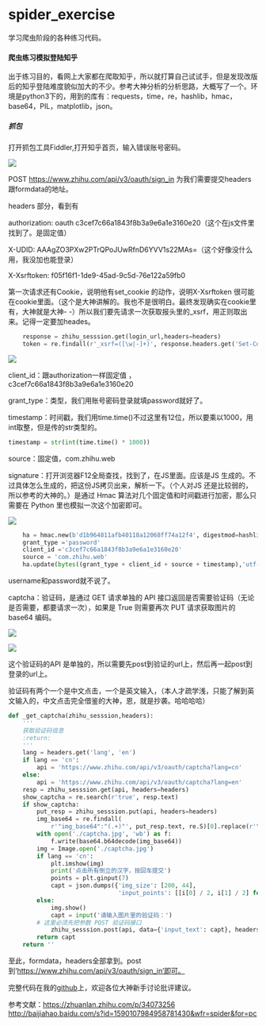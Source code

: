 # spider_exercise
学习爬虫阶段的各种练习代码。
#### 爬虫练习模拟登陆知乎

出于练习目的，看网上大家都在爬取知乎，所以就打算自己试试手，但是发现改版后的知乎登陆难度貌似加大的不少。参考大神分析的分析思路，大概写了一个。环境是python3下的，用到的库有：requests，time，re，hashlib，hmac，base64，PIL，matplotlib，json。

##### 抓包

打开抓包工具Fiddler,打开知乎首页，输入错误账号密码。

![](https://github.com/Tigercoll/my_picturelib/raw/master/login_zhihu/headers.png)

POST https://www.zhihu.com/api/v3/oauth/sign_in 为我们需要提交headers跟formdata的地址。

headers 部分，看到有 

authorization: oauth c3cef7c66a1843f8b3a9e6a1e3160e20（这个在js文件里找到了。是固定值）

X-UDID: AAAgZO3PXw2PTrQPoJUwRfnD6YVV1s22MAs=（这个好像没什么用，我没加也能登录）

X-Xsrftoken: f05f16f1-1de9-45ad-9c5d-76e122a59fb0

第一次请求还有Cookie，说明他有set_cookie 的动作，说明X-Xsrftoken 很可能在cookie里面。（这个是大神讲解的。我也不是很明白。最终发现确实在cookie里有，大神就是大神- -）所以我们要先请求一次获取报头里的_xsrf，用正则取出来。记得一定要加heades。

```python
	response = zhihu_sesssion.get(login_url,headers=headers)
    token = re.findall(r'_xsrf=([\w|-]+)', response.headers.get('Set-Cookie'))[0]
```



![](https://github.com/Tigercoll/my_picturelib/raw/master/login_zhihu/formdata.png)

client_id：跟authorization一样固定值 ，c3cef7c66a1843f8b3a9e6a1e3160e20

grant_type：类型，我们用账号密码登录就填password就好了。

timestamp：时间戳，我们用time.time()不过这里有12位，所以要乘以1000，用int取整，但是传的str类型的。

```python
timestamp = str(int(time.time() * 1000))
```

source：固定值，com.zhihu.web

signature：打开浏览器F12全局查找，找到了，在JS里面。应该是JS 生成的。不过具体怎么生成的，把这份JS拷贝出来，解析一下。（个人对JS 还是比较弱的，所以参考的大神的。）是通过 Hmac 算法对几个固定值和时间戳进行加密，那么只需要在 Python 里也模拟一次这个加密即可。

![](https://github.com/Tigercoll/my_picturelib/raw/master/login_zhihu/signature.png)

```python
    ha = hmac.new(b'd1b964811afb40118a12068ff74a12f4', digestmod=hashlib.sha1)
    grant_type ='password'
    client_id ='c3cef7c66a1843f8b3a9e6a1e3160e20'
    source = 'com.zhihu.web'
    ha.update(bytes((grant_type + client_id + source + timestamp),'utf-8'))
```

username和password就不说了。

captcha：验证码，是通过 GET 请求单独的 API 接口返回是否需要验证码（无论是否需要，都要请求一次），如果是 True 则需要再次 PUT 请求获取图片的 base64 编码。

![](https://github.com/Tigercoll/my_picturelib/raw/master/login_zhihu/captcha_get.png)

![](https://github.com/Tigercoll/my_picturelib/raw/master/login_zhihu/captcha_put.png)

这个验证码的API 是单独的，所以需要先post到验证的url上，然后再一起post到登录的url上。

验证码有两个一个是中文点击，一个是英文输入，（本人才疏学浅，只能了解到英文输入的，中文点击完全借鉴的大神，恩，就是抄袭。哈哈哈哈）

```python
def _get_captcha(zhihu_sesssion,headers):
    '''
    获取验证码信息
    :return:
    '''
    lang = headers.get('lang', 'en')
    if lang == 'cn':
        api = 'https://www.zhihu.com/api/v3/oauth/captcha?lang=cn'
    else:
        api = 'https://www.zhihu.com/api/v3/oauth/captcha?lang=en'
    resp = zhihu_sesssion.get(api, headers=headers)
    show_captcha = re.search(r'true', resp.text)
    if show_captcha:
        put_resp = zhihu_sesssion.put(api, headers=headers)
        img_base64 = re.findall(
            r'"img_base64":"(.+)"', put_resp.text, re.S)[0].replace(r'\n', '')
        with open('./captcha.jpg', 'wb') as f:
            f.write(base64.b64decode(img_base64))
        img = Image.open('./captcha.jpg')
        if lang == 'cn':
            plt.imshow(img)
            print('点击所有倒立的汉字，按回车提交')
            points = plt.ginput(7)
            capt = json.dumps({'img_size': [200, 44],
                               'input_points': [[i[0] / 2, i[1] / 2] for i in points]})
        else:
            img.show()
            capt = input('请输入图片里的验证码：')
        # 这里必须先把参数 POST 验证码接口
            zhihu_sesssion.post(api, data={'input_text': capt}, headers=headers)
        return capt
    return ''
```

至此，formdata，headers全部拿到。post到‘https://www.zhihu.com/api/v3/oauth/sign_in’即可。

完整代码在我的[github](https://github.com/Tigercoll/spider_exercise)上，欢迎各位大神新手讨论批评建议。

参考文献：https://zhuanlan.zhihu.com/p/34073256                http://baijiahao.baidu.com/s?id=1590107984958781430&wfr=spider&for=pc  
